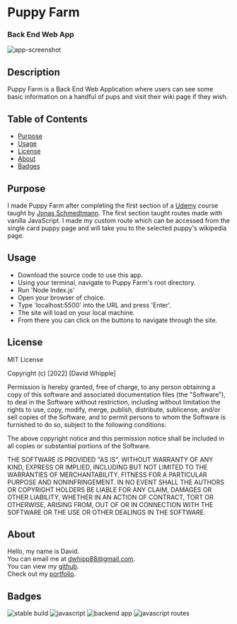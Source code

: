 # Puppy Farm
### Back End Web App
![app-screenshot](./assets/images/puppy-farm-screenshot.png)

## Description

Puppy Farm is a Back End Web Application where users can see some basic information on a handful of pups and visit their wiki page if they wish.

## Table of Contents

- [Purpose](#purpose)
- [Usage](#usage)
- [License](#license)
- [About](#about)
- [Badges](#badges)

## Purpose

I made Puppy Farm after completing the first section of a [Udemy](https://www.udemy.com/) course taught by [Jonas Schmedtmann](https://www.udemy.com/user/jonasschmedtmann/). The first section taught routes made with vanilla JavaScript. I made my custom route which can be accessed from the single card puppy page and will take you to the selected puppy's wikipedia page.

## Usage

- Download the source code to use this app.
- Using your terminal, navigate to Puppy Farm's root directory.
- Run 'Node Index.js'
- Open your browser of choice.
- Type 'localhost:5500' into the URL and press 'Enter'.
- The site will load on your local machine.
- From there you can click on the buttons to navigate through the site. 

## License

MIT License

Copyright (c) [2022] [David Whipple]

Permission is hereby granted, free of charge, to any person obtaining a copy of this software and associated documentation files (the "Software"), to deal in the Software without restriction, including without limitation the rights to use, copy, modify, merge, publish, distribute, sublicense, and/or sell copies of the Software, and to permit persons to whom the Software is furnished to do so, subject to the following conditions:

The above copyright notice and this permission notice shall be included in all copies or substantial portions of the Software.

THE SOFTWARE IS PROVIDED "AS IS", WITHOUT WARRANTY OF ANY KIND, EXPRESS OR IMPLIED, INCLUDING BUT NOT LIMITED TO THE WARRANTIES OF MERCHANTABILITY, FITNESS FOR A PARTICULAR PURPOSE AND NONINFRINGEMENT. IN NO EVENT SHALL THE AUTHORS OR COPYRIGHT HOLDERS BE LIABLE FOR ANY CLAIM, DAMAGES OR OTHER LIABILITY, WHETHER IN AN ACTION OF CONTRACT, TORT OR OTHERWISE, ARISING FROM, OUT OF OR IN CONNECTION WITH THE SOFTWARE OR THE USE OR OTHER DEALINGS IN THE SOFTWARE.

## About

Hello, my name is David.<br>
You can email me at dwhipp88@gmail.com.<br>
You can view my [github](https://github.com/D-Whipp). <br>
Check out my [portfolio](http://mighty-brook-32674.herokuapp.com/).

## Badges
![stable build](https://img.shields.io/badge/build-stable-darkblue)
![javascript](https://img.shields.io/badge/language-javascript-darkblue)
![backend app](https://img.shields.io/badge/backend-application-darkblue)
![javascript routes](https://img.shields.io/badge/javascript-routes-darkblue)
